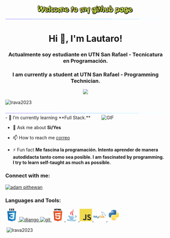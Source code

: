 <div align="center" width="50">

<img src="https://github.com/hhpr98/hhpr98/blob/main/gif/welcometext.gif" alt="Welcome!" width="300"/>
<img src="https://github.com/hhpr98/hhpr98/blob/main/gif/barloading.gif"> 
</div>
<h1 align="center">Hi 👋, I'm Lautaro!</h1>
<h3 align="center">Actualmente soy estudiante en UTN San Rafael - Tecnicatura en Programación.</h3>
<h3 align="center">I am currently a student at UTN San Rafael - Programming Technician.</h3>

<p align="center">
  <a href="[https://github.com/KeyCuevasMelgarejo/KeyCuevasMelgarejo](https://github.com/lrava2023)"><img src="https://readme-typing-svg.herokuapp.com?size=16&center=true&vCenter=true&width=480&lines=+Tecnicatura+en+Sistemas;Estudiante+en+UTN+San+Rafael+Mendoza;Titulo+a+fin;Desarrollador+Web;Constantemente+Aprendiendo"></a>
</p>

<p align="left"> <img src="https://komarev.com/ghpvc/?username=lrava2023&label=Profile%20views&color=0e75b6&style=flat" alt="lrava2023" /> </p>
<img src="https://github.com/hhpr98/hhpr98/blob/main/gif/barloading.gif"> 

<img align="right" alt="GIF" src="https://github.com/abhisheknaiidu/abhisheknaiidu/blob/master/code.gif?raw=true" width="40%" />
- 🌱 I’m currently learning **Full Stack.**

- 💬 Ask me about **Si/Yes**

- 📫 How to reach me <a href="mailto:lautaroravanalyt@gmail.com">correo</a>

- ⚡ Fun fact **Me fascina la programación. Intento aprender de manera autodidacta tanto como sea posible. I am fascinated by programming. I try to learn self-taught as much as possible.**

<h3 align="left">Connect with me:</h3>
<a href="https://www.linkedin.com/in/lautaro-ravanal-0b923b285/" target="blank"><img align="center"
      src="https://raw.githubusercontent.com/rahuldkjain/github-profile-readme-generator/master/src/images/icons/Social/linked-in-alt.svg"
      alt="adam pithewan" height="30" width="40" /></a>
<p align="left">


<h3 align="left">Languages and Tools:</h3>
<p align="left"> <a href="https://www.w3schools.com/css/" target="_blank" rel="noreferrer"> <img src="https://raw.githubusercontent.com/devicons/devicon/master/icons/css3/css3-original-wordmark.svg" alt="css3" width="40" height="40"/> </a> <a href="https://www.djangoproject.com/" target="_blank" rel="noreferrer"> <img src="https://cdn.worldvectorlogo.com/logos/django.svg" alt="django" width="40" height="40"/> </a> <a href="https://git-scm.com/" target="_blank" rel="noreferrer"> <img src="https://www.vectorlogo.zone/logos/git-scm/git-scm-icon.svg" alt="git" width="40" height="40"/> </a> <a href="https://www.w3.org/html/" target="_blank" rel="noreferrer"> <img src="https://raw.githubusercontent.com/devicons/devicon/master/icons/html5/html5-original-wordmark.svg" alt="html5" width="40" height="40"/> </a> <a href="https://www.java.com" target="_blank" rel="noreferrer"> <img src="https://raw.githubusercontent.com/devicons/devicon/master/icons/java/java-original.svg" alt="java" width="40" height="40"/> </a> <a href="https://developer.mozilla.org/en-US/docs/Web/JavaScript" target="_blank" rel="noreferrer"> <img src="https://raw.githubusercontent.com/devicons/devicon/master/icons/javascript/javascript-original.svg" alt="javascript" width="40" height="40"/> </a> <a href="https://www.mysql.com/" target="_blank" rel="noreferrer"> <img src="https://raw.githubusercontent.com/devicons/devicon/master/icons/mysql/mysql-original-wordmark.svg" alt="mysql" width="40" height="40"/> </a> <a href="https://www.python.org" target="_blank" rel="noreferrer"> <img src="https://raw.githubusercontent.com/devicons/devicon/master/icons/python/python-original.svg" alt="python" width="40" height="40"/> </a> </p>


<p>&nbsp;<img align="center" src="https://github-readme-stats.vercel.app/api?username=lrava2023&show_icons=true&theme=dracula&title_color=38f604&hide_border=true&locale=en" alt="lrava2023" /></p>
